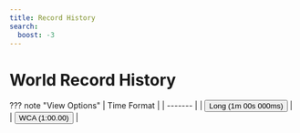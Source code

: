 ```yaml
---
title: Record History
search:
  boost: -3
---
```


# World Record History

<script src="/javascripts/leaderboards.js"></script>

??? note "View Options"
    | Time Format |
    | -------     |
    | <input type="button" id="long-time-format" class="md-button md-button--primary" value="Long (1m 00s 000ms)" onclick="LongTime()"/> |
    | <input type="button" id="wca-time-format" class="md-button" value="WCA (1:00.00)" onclick="ShortTime()"/> |